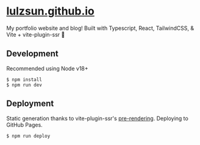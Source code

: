 # [lulzsun.github.io](https://lulzsun.github.io/)
My portfolio website and blog! Built with Typescript, React, TailwindCSS, & Vite + vite-plugin-ssr 💖

## Development
Recommended using Node v18+
```
$ npm install
$ npm run dev
```

## Deployment
Static generation thanks to vite-plugin-ssr's [pre-rendering](https://vite-plugin-ssr.com/pre-rendering). Deploying to GitHub Pages.

```bash
$ npm run deploy
```
